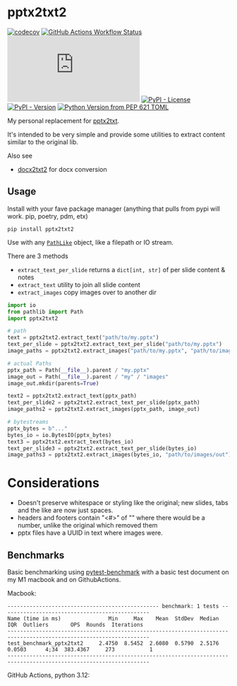 # pptx2txt2

[![codecov](https://codecov.io/gh/GitToby/pptx2txt2/graph/badge.svg?token=OW9957N278)](https://codecov.io/gh/GitToby/pptx2txt2)
[![GitHub Actions Workflow Status](https://img.shields.io/github/actions/workflow/status/GitToby/pptx2txt2/lint-and-test.yaml)](https://github.com/GitToby/pptx2txt2/actions/workflows/lint-and-test.yaml)
[![GitHub file size in bytes](https://img.shields.io/github/size/GitToby/pptx2txt2/src%2Fpptx2txt2%2F__init__.py)](https://github.com/GitToby/pptx2txt2/blob/master/src/pptx2txt2/__init__.py)
[![PyPI - License](https://img.shields.io/pypi/l/pptx2txt2)](https://github.com/GitToby/pptx2txt2/blob/master/LICENSE.txt)
[![PyPI - Version](https://img.shields.io/pypi/v/pptx2txt2)](https://pypi.org/project/pptx2txt2/)
[![Python Version from PEP 621 TOML](https://img.shields.io/python/required-version-toml?tomlFilePath=https%3A%2F%2Fraw.githubusercontent.com%2FGitToby%2Fpptx2txt2%2Fmaster%2Fpyproject.toml)](https://pypi.org/project/pptx2txt2/)

My personal replacement for [pptx2txt](https://github.com/shakiyam/pptx2txt).

It's intended to be very simple and provide some utilities to extract content similar to the original lib.

Also see
- [docx2txt2](https://github.com/GitToby/docx2txt2) for docx conversion

## Usage

Install with your fave package manager (anything that pulls from pypi will work. pip, poetry, pdm, etx)

```
pip install pptx2txt2
```

Use with any [`PathLike`](https://docs.python.org/3/library/os.html#os.PathLike) object, like a filepath or IO stream.

There are 3 methods
- `extract_text_per_slide` returns a `dict[int, str]` of per slide content & notes
- `extract_text` utility to join all slide content
- `extract_images` copy images over to another dir

```python
import io
from pathlib import Path
import pptx2txt2

# path
text = pptx2txt2.extract_text("path/to/my.pptx")
text_per_slide = pptx2txt2.extract_text_per_slide("path/to/my.pptx")
image_paths = pptx2txt2.extract_images("path/to/my.pptx", "path/to/images/out")

# actual Paths
pptx_path = Path(__file__).parent / "my.pptx"
image_out = Path(__file__).parent / "my" / "images"
image_out.mkdir(parents=True)

text2 = pptx2txt2.extract_text(pptx_path)
text_per_slide2 = pptx2txt2.extract_text_per_slide(pptx_path)
image_paths2 = pptx2txt2.extract_images(pptx_path, image_out)

# bytestreams
pptx_bytes = b"..."
bytes_io = io.BytesIO(pptx_bytes)
text3 = pptx2txt2.extract_text(bytes_io)
text_per_slide3 = pptx2txt2.extract_text_per_slide(bytes_io)
image_paths3 = pptx2txt2.extract_images(bytes_io, "path/to/images/out")
```


# Considerations
- Doesn't preserve whitespace or styling like the original; new slides, tabs and the like are now just spaces.
- headers and footers contain "<#>" of "<number>" where there would be a number, unlike the original which removed them
- pptx files have a UUID in text where images were.

## Benchmarks

Basic benchmarking using [pytest-benchmark](https://pytest-benchmark.readthedocs.io) with a basic test document on my M1 macbook and on GithubActions.

Macbook:

```
------------------------------------------------ benchmark: 1 tests -----------------------------------------------
Name (time in ms)               Min     Max    Mean  StdDev  Median     IQR  Outliers       OPS  Rounds  Iterations
-------------------------------------------------------------------------------------------------------------------
test_benchmark_pptx2txt2     2.4750  8.5452  2.6080  0.5790  2.5176  0.0503      4;34  383.4367     273           1
-------------------------------------------------------------------------------------------------------------------
```

GitHub Actions, python 3.12:

```
```
